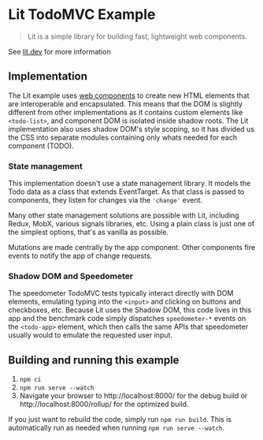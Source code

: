 # Lit TodoMVC Example

> Lit is a simple library for building fast, lightweight web components.

See [lit.dev](https://lit.dev) for more information

## Implementation

The Lit example uses [web components](https://developer.mozilla.org/en-US/docs/Web/API/Web_components) to create new HTML elements that are interoperable and encapsulated. This means that the DOM is slightly different from other implementations as it contains custom elements like `<todo-list>`, and component DOM is isolated inside shadow roots. The Lit implementation also uses shadow DOM's style scoping, so it has divided us the CSS into separate modules containing only whats needed for each component (TODO).

### State management

This implementation doesn't use a state management library. It models the Todo data as a class that extends EventTarget. As that class is passed to components, they listen for changes via the `'change'` event.

Many other state management solutions are possible with Lit, including Redux, MobX, various signals libraries, etc. Using a plain class is just one of the simplest options, that's as vanilla as possible.

Mutations are made centrally by the app component. Other components fire events to notify the app of change requests.

### Shadow DOM and Speedometer

The speedometer TodoMVC tests typically interact directly with DOM elements, emulating typing into the `<input>` and clicking on buttons and checkboxes, etc. Because Lit uses the Shadow DOM, this code lives in this app and the benchmark code simply dispatches `speedometer-*` events on the `<todo-app>` element, which then calls the same APIs that speedometer usually would to emulate the requested user input.

## Building and running this example

1. `npm ci`
2. `npm run serve --watch`
3. Navigate your browser to http://localhost:8000/ for the debug build or http://localhost:8000/rollup/ for the optimized build.

If you just want to rebuild the code, simply run `npm run build`. This is automatically run as needed when running `npm run serve --watch`.
